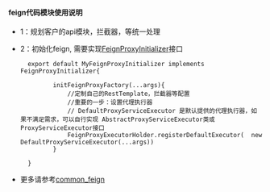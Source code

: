
#### feign代码模块使用说明


- 1：规划客户的api模块，拦截器，等统一处理
- 2：初始化feign, 需要实现[FeignProxyInitializer](https://github.com/fengwuxp/wuxp_common_ts_module/blob/master/packages/common_fetch/src/proxy/feign/FeignProxyInitializer.ts)接口

        export default MyFeignProxyInitializer implements FeignProxyInitializer{

               initFeignProxyFactory(...args){
                   //定制自己的RestTemplate，拦截器等配置
                   //重要的一步：设置代理执行器
                   // DefaultProxyServiceExecutor 是默认提供的代理执行器，如果不满足需求，可以自行实现 AbstractProxyServiceExecutor类或ProxyServiceExecutor接口
                   FeignProxyExecutorHolder.registerDefaultExecutor(  new DefaultProxyServiceExecutor(...args))
               }

        }

- 更多请参考[common_feign](https://github.com/fengwuxp/wuxp_common_ts_module/blob/master/packages/common_fetch/README.md)